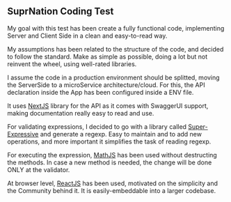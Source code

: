 ## SuprNation Coding Test

My goal with this test has been create a fully functional code, implementing Server and Client Side in a clean and easy-to-read way.

My assumptions has been related to the structure of the code, and decided to follow the standard. 
Make as simple as possible, doing a lot but not reinvent the wheel, using well-rated libraries. 

I assume the code in a production environment should be splitted, moving the ServerSide to a microService architecture/cloud.
For this, the API declaration inside the App has been configured inside a ENV file.

It uses [NextJS](https://docs.nestjs.com/) library for the API as it comes with SwaggerUI support, making documentation really easy to read and use.

For validating expressions, I decided to go with a library called [Super-Expressive](https://github.com/francisrstokes/super-expressive) and generate a regexp.
Easy to maintain and to add new operations, and more important it simplifies the task of reading regexp.

For executing the expression, [MathJS](https://mathjs.org/) has been used without destructing the methods.
In case a new method is needed, the change will be done ONLY at the validator.

At browser level, [ReactJS](https://reactjs.org/) has been used, motivated on the simplicity and the Community behind it.
It is easily-embeddable into a larger codebase.

